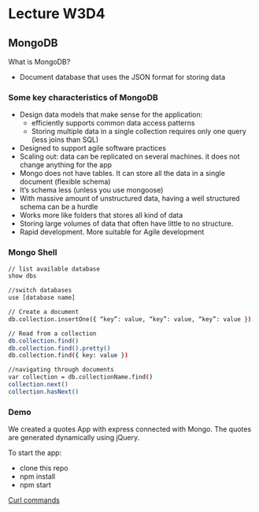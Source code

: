 # Lecture W3D4

## MongoDB

What is MongoDB?

- Document database that uses the JSON format for storing data

### Some key characteristics of MongoDB

- Design data models that make sense for the application:
  - efficiently supports common data access patterns
  - Storing multiple data in a single collection requires only one query (less joins than SQL)
- Designed to support agile software practices
- Scaling out: data can be replicated on several machines. it does not change anything for the app
- Mongo does not have tables. It can store all the data in a single document (flexible schema)
- It’s schema less (unless you use mongoose)
- With massive amount of unstructured data, having a well structured schema can be a hurdle
- Works more like folders that stores all kind of data
- Storing large volumes of data that often have little to no structure.
- Rapid development. More suitable for Agile development

### Mongo Shell

```sh
// list available database
show dbs

//switch databases
use [database name]

// Create a document
db.collection.insertOne({ “key”: value, “key”: value, “key”: value })

// Read from a collection
db.collection.find()
db.collection.find().pretty()
db.collection.find({ key: value })

//navigating through documents
var collection = db.collectionName.find()
collection.next()
collection.hasNext()
```

### Demo

We created a quotes App with express connected with Mongo. The quotes are generated dynamically using jQuery.

To start the app:

- clone this repo
- npm install
- npm start

[Curl commands](https://gist.github.com/subfuzion/08c5d85437d5d4f00e58)
